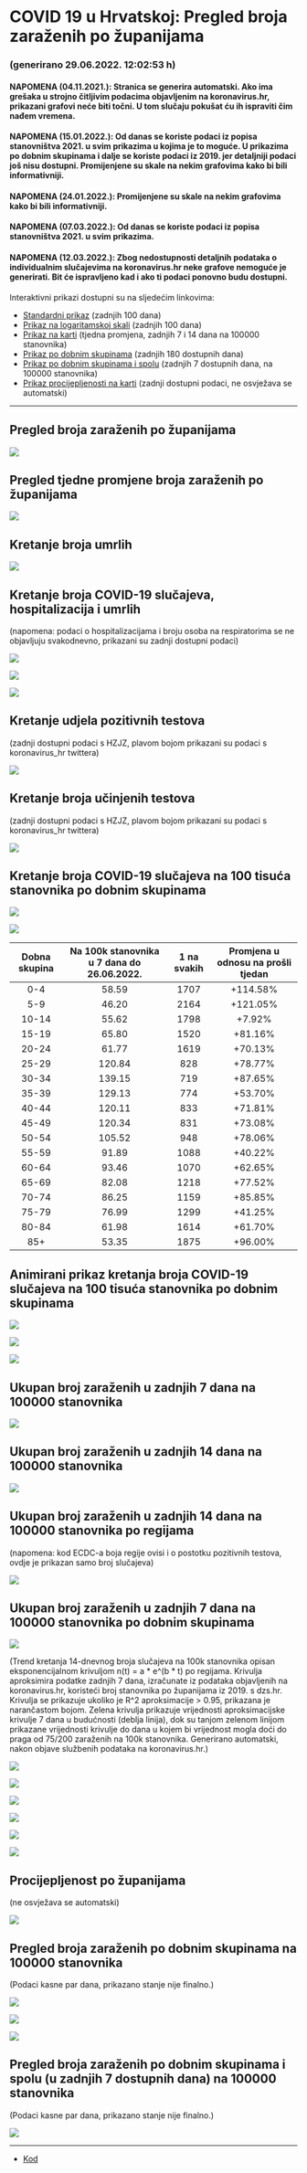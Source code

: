 # COVID 19 u Hrvatskoj: Pregled broja zaraženih po županijama

### (generirano 29.06.2022. 12:02:53 h)

#### NAPOMENA (04.11.2021.): Stranica se generira automatski. Ako ima grešaka u strojno čitljivim podacima objavljenim na koronavirus.hr, prikazani grafovi neće biti točni. U tom slučaju pokušat ću ih ispraviti čim nađem vremena.

#### NAPOMENA (15.01.2022.): Od danas se koriste podaci iz popisa stanovništva 2021. u svim prikazima u kojima je to moguće. U prikazima po dobnim skupinama i dalje se koriste podaci iz 2019. jer detaljniji podaci još nisu dostupni. Promijenjene su skale na nekim grafovima kako bi bili informativniji.

#### NAPOMENA (24.01.2022.): Promijenjene su skale na nekim grafovima kako bi bili informativniji.

#### NAPOMENA (07.03.2022.): Od danas se koriste podaci iz popisa stanovništva 2021. u svim prikazima.

#### NAPOMENA (12.03.2022.): Zbog nedostupnosti detaljnih podataka o individualnim slučajevima na koronavirus.hr neke grafove nemoguće je generirati. Bit će ispravljeno kad i ako ti podaci ponovno budu dostupni.

Interaktivni prikazi dostupni su na sljedećim linkovima:

- [Standardni prikaz](html/index.html) (zadnjih 100 dana)
- [Prikaz na logaritamskoj skali](html/index_log.html) (zadnjih 100 dana)
- [Prikaz na karti](html/index_map.html) (tjedna promjena, zadnjih 7 i 14 dana na 100000 stanovnika)
- [Prikaz po dobnim skupinama](html/index_per_age.html) (zadnjih 180 dostupnih dana)
- [Prikaz po dobnim skupinama i spolu](html/index_pyramid.html) (zadnjih 7 dostupnih dana, na 100000 stanovnika)
- [Prikaz procijepljenosti na karti](html/index_vaccination.html) (zadnji dostupni podaci, ne osvježava se automatski)

-----

## Pregled broja zaraženih po županijama

![](img/2022_06_28_line_plots.png)

## Pregled tjedne promjene broja zaraženih po županijama

![](img/2022_06_28_map.png)

## Kretanje broja umrlih

![](img/2022_06_28_deaths_shaded.png)

## Kretanje broja COVID-19 slučajeva, hospitalizacija i umrlih

(napomena: podaci o hospitalizacijama i broju osoba na respiratorima se ne objavljuju svakodnevno, prikazani su zadnji dostupni podaci)

![](img/2022_06_28_cases_hospitalisations_deaths.png)

![](img/2022_06_28_cases_hospitalisations_deaths_log.png)

![](img/2022_06_28_cases_hospitalisations_deaths_log_age.png)

## Kretanje udjela pozitivnih testova

(zadnji dostupni podaci s HZJZ, plavom bojom prikazani su podaci s koronavirus_hr twittera)

![](img/2022_06_28_percentage_positive_tests.png)

## Kretanje broja učinjenih testova

(zadnji dostupni podaci s HZJZ, plavom bojom prikazani su podaci s koronavirus_hr twittera)

![](img/2022_06_28_num_tests.png)

## Kretanje broja COVID-19 slučajeva na 100 tisuća stanovnika po dobnim skupinama

![](img/2022_06_28_cases_per_age_group_lines.png)

![](img/2022_06_28_cases_per_age_group_lines_log.png)

| Dobna skupina | Na 100k stanovnika u 7 dana do 26.06.2022. | 1 na svakih | Promjena u odnosu na prošli tjedan |
| :-----------: | :----------------: | :---------: | :--------------------------------: |
| 0-4 | 58.59 | 1707 | +114.58% |
| 5-9 | 46.20 | 2164 | +121.05% |
| 10-14 | 55.62 | 1798 | +7.92% |
| 15-19 | 65.80 | 1520 | +81.16% |
| 20-24 | 61.77 | 1619 | +70.13% |
| 25-29 | 120.84 | 828 | +78.77% |
| 30-34 | 139.15 | 719 | +87.65% |
| 35-39 | 129.13 | 774 | +53.70% |
| 40-44 | 120.11 | 833 | +71.81% |
| 45-49 | 120.34 | 831 | +73.08% |
| 50-54 | 105.52 | 948 | +78.06% |
| 55-59 | 91.89 | 1088 | +40.22% |
| 60-64 | 93.46 | 1070 | +62.65% |
| 65-69 | 82.08 | 1218 | +77.52% |
| 70-74 | 86.25 | 1159 | +85.85% |
| 75-79 | 76.99 | 1299 | +41.25% |
| 80-84 | 61.98 | 1614 | +61.70% |
| 85+ | 53.35 | 1875 | +96.00% |
## Animirani prikaz kretanja broja COVID-19 slučajeva na 100 tisuća stanovnika po dobnim skupinama

![](img/2022_06_28anim_aug_1200.gif)

![](img/anim_cases_2022_06_28_vs_2020.gif)

![](img/2022_06_28all_counties_dots.png)

## Ukupan broj zaraženih u zadnjih 7 dana na 100000 stanovnika

![](img/2022_06_28_map_7_day_per_100k.png)

## Ukupan broj zaraženih u zadnjih 14 dana na 100000 stanovnika

![](img/2022_06_28_map_14_day_per_100k.png)

## Ukupan broj zaraženih u zadnjih 14 dana na 100000 stanovnika po regijama

(napomena: kod ECDC-a boja regije ovisi i o postotku pozitivnih testova, ovdje je prikazan samo broj slučajeva)

![](img/2022_06_28_map_14_day_per_100k_region.png)

## Ukupan broj zaraženih u zadnjih 7 dana na 100000 stanovnika po dobnim skupinama

![](img/2022_06_28_map_7_day_per_100k_age_groups.png)

(Trend kretanja 14-dnevnog broja slučajeva na 100k stanovnika opisan eksponencijalnom krivuljom n(t) = a * e^(b * t) po regijama. Krivulja aproksimira podatke zadnjih 7 dana, izračunate iz podataka objavljenih na koronavirus.hr, koristeći broj stanovnika po županijama iz 2019. s dzs.hr. Krivulja se prikazuje ukoliko je R^2 aproksimacije > 0.95, prikazana je narančastom bojom. Zelena krivulja prikazuje vrijednosti aproksimacijske krivulje 7 dana u budućnosti (deblja linija), dok su tanjom zelenom linijom prikazane vrijednosti krivulje do dana u kojem bi vrijednost mogla doći do praga od 75/200 zaraženih na 100k stanovnika. Generirano automatski, nakon objave službenih podataka na koronavirus.hr.)

![](img/2022_06_28_current_Jadranska_Hrvatska.png)

![](img/2022_06_28_current_Panonska_Hrvatska.png)

![](img/2022_06_28_current_Grad_Zagreb.png)

![](img/2022_06_28_current_Sjeverna_Hrvatska.png)

![](img/2022_06_28_current_Republika_Hrvatska.png)

![](img/2022_06_28_cases_hospitalisations_deaths_Republika_Hrvatska.png)

## Procijepljenost po županijama

(ne osvježava se automatski)

![](img/2022_06_28_vaccination.png)

## Pregled broja zaraženih po dobnim skupinama na 100000 stanovnika

(Podaci kasne par dana, prikazano stanje nije finalno.)

![](img/2022_06_28_per_age_group.png)

![](img/2022_06_28_per_age_group_all_0.png)

![](img/2022_06_28_per_age_group_all_1.png)

## Pregled broja zaraženih po dobnim skupinama i spolu (u zadnjih 7 dostupnih dana) na 100000 stanovnika

(Podaci kasne par dana, prikazano stanje nije finalno.)

![](img/2022_06_28_pyramid.png)

-----

- [Kod](https://github.com/ppalasek/covid_plots_croatia)


